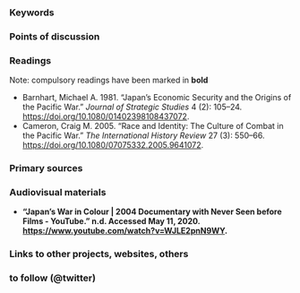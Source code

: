 ### Keywords


### Points of discussion


### Readings
Note: compulsory readings have been marked in **bold**

* Barnhart, Michael A. 1981. “Japan’s Economic Security and the Origins of the Pacific War.” *Journal of Strategic Studies* 4 (2): 105–24. https://doi.org/10.1080/01402398108437072.
* Cameron, Craig M. 2005. “Race and Identity: The Culture of Combat in the Pacific War.” *The International History Review* 27 (3): 550–66. https://doi.org/10.1080/07075332.2005.9641072.

### Primary sources


### Audiovisual materials

* **“Japan’s War in Colour | 2004 Documentary with Never Seen before Films - YouTube.” n.d. Accessed May 11, 2020. https://www.youtube.com/watch?v=WJLE2pnN9WY.**


### Links to other projects, websites, others


### to follow (@twitter)

